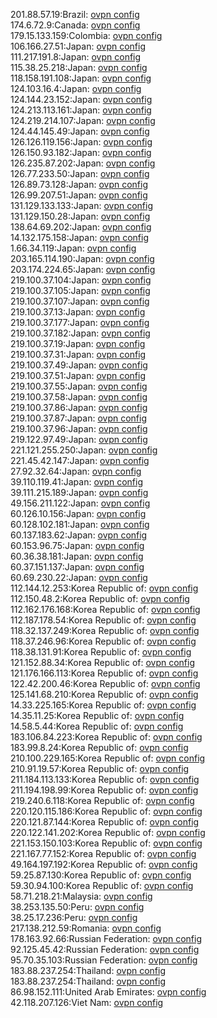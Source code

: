 201.88.57.19:Brazil: [ovpn config](vpn/201_88_57_19.ovpn)  
174.6.72.9:Canada: [ovpn config](vpn/174_6_72_9.ovpn)  
179.15.133.159:Colombia: [ovpn config](vpn/179_15_133_159.ovpn)  
106.166.27.51:Japan: [ovpn config](vpn/106_166_27_51.ovpn)  
111.217.191.8:Japan: [ovpn config](vpn/111_217_191_8.ovpn)  
115.38.25.218:Japan: [ovpn config](vpn/115_38_25_218.ovpn)  
118.158.191.108:Japan: [ovpn config](vpn/118_158_191_108.ovpn)  
124.103.16.4:Japan: [ovpn config](vpn/124_103_16_4.ovpn)  
124.144.23.152:Japan: [ovpn config](vpn/124_144_23_152.ovpn)  
124.213.113.161:Japan: [ovpn config](vpn/124_213_113_161.ovpn)  
124.219.214.107:Japan: [ovpn config](vpn/124_219_214_107.ovpn)  
124.44.145.49:Japan: [ovpn config](vpn/124_44_145_49.ovpn)  
126.126.119.156:Japan: [ovpn config](vpn/126_126_119_156.ovpn)  
126.150.93.182:Japan: [ovpn config](vpn/126_150_93_182.ovpn)  
126.235.87.202:Japan: [ovpn config](vpn/126_235_87_202.ovpn)  
126.77.233.50:Japan: [ovpn config](vpn/126_77_233_50.ovpn)  
126.89.73.128:Japan: [ovpn config](vpn/126_89_73_128.ovpn)  
126.99.207.51:Japan: [ovpn config](vpn/126_99_207_51.ovpn)  
131.129.133.133:Japan: [ovpn config](vpn/131_129_133_133.ovpn)  
131.129.150.28:Japan: [ovpn config](vpn/131_129_150_28.ovpn)  
138.64.69.202:Japan: [ovpn config](vpn/138_64_69_202.ovpn)  
14.132.175.158:Japan: [ovpn config](vpn/14_132_175_158.ovpn)  
1.66.34.119:Japan: [ovpn config](vpn/1_66_34_119.ovpn)  
203.165.114.190:Japan: [ovpn config](vpn/203_165_114_190.ovpn)  
203.174.224.65:Japan: [ovpn config](vpn/203_174_224_65.ovpn)  
219.100.37.104:Japan: [ovpn config](vpn/219_100_37_104.ovpn)  
219.100.37.105:Japan: [ovpn config](vpn/219_100_37_105.ovpn)  
219.100.37.107:Japan: [ovpn config](vpn/219_100_37_107.ovpn)  
219.100.37.13:Japan: [ovpn config](vpn/219_100_37_13.ovpn)  
219.100.37.177:Japan: [ovpn config](vpn/219_100_37_177.ovpn)  
219.100.37.182:Japan: [ovpn config](vpn/219_100_37_182.ovpn)  
219.100.37.19:Japan: [ovpn config](vpn/219_100_37_19.ovpn)  
219.100.37.31:Japan: [ovpn config](vpn/219_100_37_31.ovpn)  
219.100.37.49:Japan: [ovpn config](vpn/219_100_37_49.ovpn)  
219.100.37.51:Japan: [ovpn config](vpn/219_100_37_51.ovpn)  
219.100.37.55:Japan: [ovpn config](vpn/219_100_37_55.ovpn)  
219.100.37.58:Japan: [ovpn config](vpn/219_100_37_58.ovpn)  
219.100.37.86:Japan: [ovpn config](vpn/219_100_37_86.ovpn)  
219.100.37.87:Japan: [ovpn config](vpn/219_100_37_87.ovpn)  
219.100.37.96:Japan: [ovpn config](vpn/219_100_37_96.ovpn)  
219.122.97.49:Japan: [ovpn config](vpn/219_122_97_49.ovpn)  
221.121.255.250:Japan: [ovpn config](vpn/221_121_255_250.ovpn)  
221.45.42.147:Japan: [ovpn config](vpn/221_45_42_147.ovpn)  
27.92.32.64:Japan: [ovpn config](vpn/27_92_32_64.ovpn)  
39.110.119.41:Japan: [ovpn config](vpn/39_110_119_41.ovpn)  
39.111.215.189:Japan: [ovpn config](vpn/39_111_215_189.ovpn)  
49.156.211.122:Japan: [ovpn config](vpn/49_156_211_122.ovpn)  
60.126.10.156:Japan: [ovpn config](vpn/60_126_10_156.ovpn)  
60.128.102.181:Japan: [ovpn config](vpn/60_128_102_181.ovpn)  
60.137.183.62:Japan: [ovpn config](vpn/60_137_183_62.ovpn)  
60.153.96.75:Japan: [ovpn config](vpn/60_153_96_75.ovpn)  
60.36.38.181:Japan: [ovpn config](vpn/60_36_38_181.ovpn)  
60.37.151.137:Japan: [ovpn config](vpn/60_37_151_137.ovpn)  
60.69.230.22:Japan: [ovpn config](vpn/60_69_230_22.ovpn)  
112.144.12.253:Korea Republic of: [ovpn config](vpn/112_144_12_253.ovpn)  
112.150.48.2:Korea Republic of: [ovpn config](vpn/112_150_48_2.ovpn)  
112.162.176.168:Korea Republic of: [ovpn config](vpn/112_162_176_168.ovpn)  
112.187.178.54:Korea Republic of: [ovpn config](vpn/112_187_178_54.ovpn)  
118.32.137.249:Korea Republic of: [ovpn config](vpn/118_32_137_249.ovpn)  
118.37.246.96:Korea Republic of: [ovpn config](vpn/118_37_246_96.ovpn)  
118.38.131.91:Korea Republic of: [ovpn config](vpn/118_38_131_91.ovpn)  
121.152.88.34:Korea Republic of: [ovpn config](vpn/121_152_88_34.ovpn)  
121.176.166.113:Korea Republic of: [ovpn config](vpn/121_176_166_113.ovpn)  
122.42.200.46:Korea Republic of: [ovpn config](vpn/122_42_200_46.ovpn)  
125.141.68.210:Korea Republic of: [ovpn config](vpn/125_141_68_210.ovpn)  
14.33.225.165:Korea Republic of: [ovpn config](vpn/14_33_225_165.ovpn)  
14.35.11.25:Korea Republic of: [ovpn config](vpn/14_35_11_25.ovpn)  
14.58.5.44:Korea Republic of: [ovpn config](vpn/14_58_5_44.ovpn)  
183.106.84.223:Korea Republic of: [ovpn config](vpn/183_106_84_223.ovpn)  
183.99.8.24:Korea Republic of: [ovpn config](vpn/183_99_8_24.ovpn)  
210.100.229.165:Korea Republic of: [ovpn config](vpn/210_100_229_165.ovpn)  
210.91.19.57:Korea Republic of: [ovpn config](vpn/210_91_19_57.ovpn)  
211.184.113.133:Korea Republic of: [ovpn config](vpn/211_184_113_133.ovpn)  
211.194.198.99:Korea Republic of: [ovpn config](vpn/211_194_198_99.ovpn)  
219.240.6.118:Korea Republic of: [ovpn config](vpn/219_240_6_118.ovpn)  
220.120.115.186:Korea Republic of: [ovpn config](vpn/220_120_115_186.ovpn)  
220.121.87.144:Korea Republic of: [ovpn config](vpn/220_121_87_144.ovpn)  
220.122.141.202:Korea Republic of: [ovpn config](vpn/220_122_141_202.ovpn)  
221.153.150.103:Korea Republic of: [ovpn config](vpn/221_153_150_103.ovpn)  
221.167.77.152:Korea Republic of: [ovpn config](vpn/221_167_77_152.ovpn)  
49.164.197.192:Korea Republic of: [ovpn config](vpn/49_164_197_192.ovpn)  
59.25.87.130:Korea Republic of: [ovpn config](vpn/59_25_87_130.ovpn)  
59.30.94.100:Korea Republic of: [ovpn config](vpn/59_30_94_100.ovpn)  
58.71.218.21:Malaysia: [ovpn config](vpn/58_71_218_21.ovpn)  
38.253.135.50:Peru: [ovpn config](vpn/38_253_135_50.ovpn)  
38.25.17.236:Peru: [ovpn config](vpn/38_25_17_236.ovpn)  
217.138.212.59:Romania: [ovpn config](vpn/217_138_212_59.ovpn)  
178.163.92.66:Russian Federation: [ovpn config](vpn/178_163_92_66.ovpn)  
92.125.45.42:Russian Federation: [ovpn config](vpn/92_125_45_42.ovpn)  
95.70.35.103:Russian Federation: [ovpn config](vpn/95_70_35_103.ovpn)  
183.88.237.254:Thailand: [ovpn config](vpn/183_88_237_254.ovpn)  
183.88.237.254:Thailand: [ovpn config](vpn/183_88_237_254.ovpn)  
86.98.152.111:United Arab Emirates: [ovpn config](vpn/86_98_152_111.ovpn)  
42.118.207.126:Viet Nam: [ovpn config](vpn/42_118_207_126.ovpn)  
